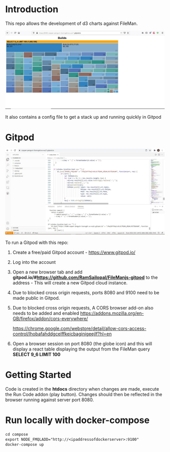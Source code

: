 # Introduction

This repo allows the development of d3 charts against FileMan.

![Alt text](d3chart.JPG?raw=true "d3 chart View")

It also contains a config file to get a stack up and running quickly in Gitpod

# Gitpod

![Alt text](d3ide.JPG?raw=true "Gitpod View")

To run a Gitpod with this repo:

1) Create a free/paid Gitpod account - https://www.gitpod.io/
2) Log into the account
3) Open a new browser tab and add **gitpod.io/#https://github.com/RamSailopal/FileManjs-gitpod** to the address - This will create a new Gitpod cloud instance.
4) Due to blocked cross origin requests, ports 8080 and 9100 need to be made public in Gitpod.
5) Due to blocked cross origin requests, A CORS browser add-on also needs to be added and enabled
   https://addons.mozilla.org/en-GB/firefox/addon/cors-everywhere/
   
   https://chrome.google.com/webstore/detail/allow-cors-access-control/lhobafahddgcelffkeicbaginigeejlf?hl=en
6) Open a browser session on port 8080 (the globe icon) and this will display a react table displaying the output from the FileMan query **SELECT 9_6 LIMIT 100**

# Getting Started

Code is created in the **htdocs** directory when changes are made, execute the Run Code addon (play button). Changes should then be reflected in the browser running against server port 8080.

# Run locally with docker-compose

    cd compose
    export NODE_FMQLADD="http://<ipaddressofdockerserver>:9100"
    docker-compose up
